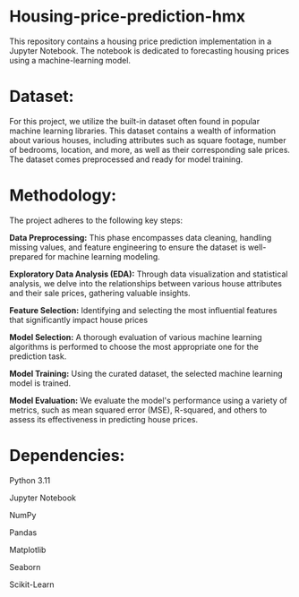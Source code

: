 # Housing-price-prediction-hmx
This repository contains a housing price prediction implementation in a Jupyter Notebook. The notebook is dedicated to forecasting housing prices using a machine-learning model.

# Dataset: 
For this project, we utilize the built-in dataset often found in popular machine learning libraries. This dataset contains a wealth of information about various houses, including attributes such as square footage, number of bedrooms, location, and more, as well as their corresponding sale prices. The dataset comes preprocessed and ready for model training.

# Methodology: 
The project adheres to the following key steps:

**Data Preprocessing:** This phase encompasses data cleaning, handling missing values, and feature engineering to ensure the dataset is well-prepared for machine learning modeling.

**Exploratory Data Analysis (EDA):** Through data visualization and statistical analysis, we delve into the relationships between various house attributes and their sale prices, gathering valuable insights.

**Feature Selection:** Identifying and selecting the most influential features that significantly impact house prices

**Model Selection:** A thorough evaluation of various machine learning algorithms is performed to choose the most appropriate one for the prediction task.

**Model Training:**  Using the curated dataset, the selected machine learning model is trained.

**Model Evaluation:** We evaluate the model's performance using a variety of metrics, such as mean squared error (MSE), R-squared, and others to assess its effectiveness in predicting house prices.

# Dependencies:

Python 3.11

Jupyter Notebook

NumPy

Pandas

Matplotlib

Seaborn

Scikit-Learn

